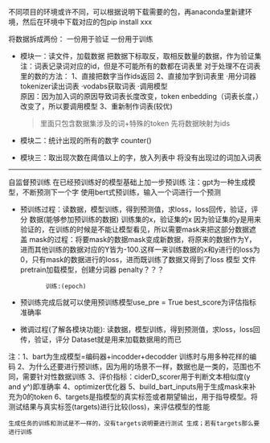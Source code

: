 不同项目的环境或许不同，可以根据说明下载需要的包，再anaconda里新建环境，然后在环境中下载对应的包pip install xxx

将数据拆成两份：
    一份用于验证
    一份用于训练


- 模块一：读文件，加载数据
把数据下标取反，取相反数量的数据，作为验证集
注：词表记录词对应的id，但是不可能所有的数都在词表里
    对于处理不在词表里的数的方法：
    1、直接把数字当作ids返回
    2、直接加字到词表里
        ·用分词器tokenizer读出词表
        ·vodabs获取词表
        ·调用模型  
         原因：因为加入词的原因导致词表长度改变，token enbedding（词表长度，）改变了，所以要调用模型
    3、重新制作词表(较优)
    > 里面只包含数据集涉及的词+特殊的token
    先将数据映射为ids

- 模块二：统计出现的所有的数字
    counter()
- 模块三：取出现次数在阈值以上的字，放入列表中
将没有出现过的词加入词表
-------------------------------------
自监督预训练
    在已经预训练好的模型基础上加一步预训练
     注：gpt为一种生成模型，不断预测下一个字
使用bert式预训练，输入一个词进行一个预测

- 预训练过程：读数据，模型训练，得到预测值，求loss，loss回传，验证，评分
             数据(能够参加预训练的数据)
                训练集的x，验证集的x
                因为验证集的y是用来验证的，在训练的时候是不能让模型看见，所以需要mask来把这部分数据遮盖
                    mask的过程：将要mask的数据mask变成新数据，将原来的数据作为Y，进而其他训练的数据对应的Y皆为-100.这样一来训练数据的x和y进行的loss为0，只有mask的数据进行的loss，进而既训练了数据又得到了loss
             模型
             文件pretrain加载模型，创建分词器
             penalty？？？
            
             训练:(epoch)
- 预训练完成后就可以使用预训练模型use_pre = True
    best_score为评估指标 准确率
- 微调过程(了解各模块功能):
    读数据，模型训练，得到预测值，求loss，loss回传，验证，评分
    Dataset就是用来加载数据用的而已

注：1、bart为生成模型=编码器+incodder+decodder
    训练时与用多种花样的编码
    2、为什么还要进行预训练，因为用的场景不一样，数据也是一类的，范围也不同，需要针对性数据训练
    3、评价指标：ciderD_scorer用于判断文本相似度(y and y^)即准确率
    4、optimizer优化器
    5、build_bart_inputs用于生成mask来补充为0的token
    6、targets是指模型的真实标签或者期望输出，用于指导模型。将测试结果与真实标签(targets)进行比较(loss)，来评估模型的性能

    生成任务的训练和测试是不一样的，没有targets说明要进行测试 生成；若有targets那么要进行训练

    







